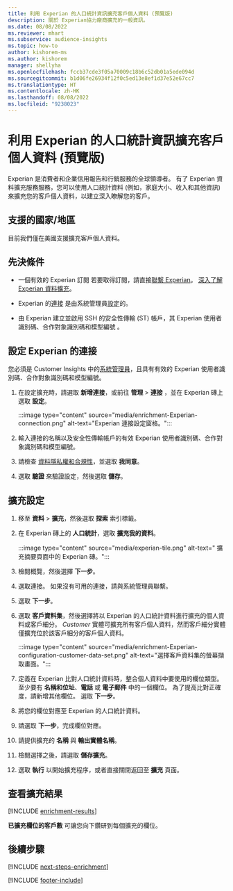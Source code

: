 ```yaml
---
title: 利用 Experian 的人口統計資訊擴充客戶個人資料 (預覽版)
description: 關於 Experian協力廠商擴充的一般資訊。
ms.date: 08/08/2022
ms.reviewer: mhart
ms.subservice: audience-insights
ms.topic: how-to
author: kishorem-ms
ms.author: kishorem
manager: shellyha
ms.openlocfilehash: fccb37cde3f05a70009c18b6c52db01a5ede094d
ms.sourcegitcommit: b1d06fe26934f12f0c5ed13e8ef1d37e52e67cc7
ms.translationtype: HT
ms.contentlocale: zh-HK
ms.lasthandoff: 08/08/2022
ms.locfileid: "9238023"
---
```

# <a name="enrich-customer-profiles-with-demographics-from-experian-preview"></a>利用 Experian 的人口統計資訊擴充客戶個人資料 (預覽版)

Experian 是消費者和企業信用報告和行銷服務的全球領導者。 有了 Experian 資料擴充服務服務，您可以使用人口統計資料 (例如，家庭大小、收入和其他資訊) 來擴充您的客戶個人資料，以建立深入瞭解您的客戶。

## <a name="supported-countriesregions"></a>支援的國家/地區

目前我們僅在美國支援擴充客戶個人資料。

## <a name="prerequisites"></a>先決條件

- 一個有效的 Experian 訂閱 若要取得訂閱，請直接[聯繫 Experian](https://www.experian.com/marketing-services/contact)。 [深入了解 Experian 資料擴充](https://www.experian.com/marketing-services/microsoft?cmpid=ems_web_mci_cdppage)。

- Experian 的[連接](connections.md) 是由系統管理員[設定](#configure-the-connection-for-experian)的。

- 由 Experian 建立並啟用 SSH 的安全性傳輸 (ST) 帳戶，其 Experian 使用者識別碼、合作對象識別碼和模型編號 。

## <a name="configure-the-connection-for-experian"></a>設定 Experian 的連接

您必須是 Customer Insights 中的[系統管理員](permissions.md#admin)，且具有有效的 Experian 使用者識別碼、合作對象識別碼和模型編號。

1. 在設定擴充時，請選取 **新增連接**，或前往 **管理** > **連接** ，並在 Experian 磚上選取 **設定**。

   :::image type="content" source="media/enrichment-Experian-connection.png" alt-text="Experian 連接設定窗格。":::

1. 輸入連接的名稱以及安全性傳輸帳戶的有效 Experian 使用者識別碼、合作對象識別碼和模型編號。

1. 請檢查 [資料隱私權和合規性](connections.md#data-privacy-and-compliance)，並選取 **我同意**。

1. 選取 **驗證** 來驗證設定，然後選取 **儲存**。

## <a name="configure-the-enrichment"></a>擴充設定

1. 移至 **資料** > **擴充**，然後選取 **探索** 索引標籤。

1. 在 Experian 磚上的 **人口統計**，選取 **擴充我的資料**。

   :::image type="content" source="media/experian-tile.png" alt-text=" 擴充摘要頁面中的 Experian 磚。":::

1. 檢閱概覽，然後選擇 **下一步**。

1. 選取連接。 如果沒有可用的連接，請與系統管理員聯繫。

1. 選取 **下一步**。

1. 選取 **客戶資料集**，然後選擇將以 Experian 的人口統計資料進行擴充的個人資料或客戶細分。 *Customer* 實體可擴充所有客戶個人資料，然而客戶細分實體僅擴充位於該客戶細分的客戶個人資料。

    :::image type="content" source="media/enrichment-Experian-configuration-customer-data-set.png" alt-text="選擇客戶資料集的螢幕擷取畫面。":::

1. 定義在 Experian 比對人口統計資料時，整合個人資料中要使用的欄位類型。 至少要有 **名稱和位址**、**電話** 或 **電子郵件** 中的一個欄位。 為了提高比對正確度，請新增其他欄位。 選取 **下一步**。

1. 將您的欄位對應至 Experian 的人口統計資料。

1. 請選取 **下一步**，完成欄位對應。

1. 請提供擴充的 **名稱** 與 **輸出實體名稱**。

1. 檢閱選擇之後，請選取 **儲存擴充**。

1. 選取 **執行** 以開始擴充程序，或者直接關閉返回至 **擴充** 頁面。

## <a name="view-enrichment-results"></a>查看擴充結果

[!INCLUDE [enrichment-results](includes/enrichment-results.md)]

**已擴充欄位的客戶數** 可讓您向下鑽研到每個擴充的欄位。

## <a name="next-steps"></a>後續步驟

[!INCLUDE [next-steps-enrichment](includes/next-steps-enrichment.md)]

[!INCLUDE [footer-include](includes/footer-banner.md)]
